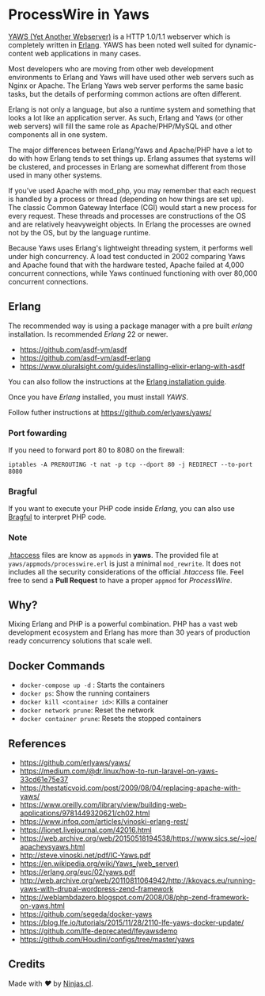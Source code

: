 # ProcessWire in Yaws
[YAWS (Yet Another Webserver)](https://github.com/erlyaws/yaws) is a HTTP 1.0/1.1 webserver which is completely written in [Erlang](https://www.erlang.org/). YAWS has been noted well suited for dynamic-content web applications in many cases.

Most developers who are moving from other web development environments to Erlang and Yaws will have used other web servers such as Nginx or Apache. The Erlang Yaws web server performs the same basic tasks, but the details of performing common actions are often different.

Erlang is not only a language, but also a runtime system and something that looks a lot like an application server. As such, Erlang and Yaws (or other web servers) will fill the same role as Apache/PHP/MySQL and other components all in one system.

The major differences between Erlang/Yaws and Apache/PHP have a lot to do with how Erlang tends to set things up. Erlang assumes that systems will be clustered, and processes in Erlang are somewhat different from those used in many other systems.

If you’ve used Apache with mod_php, you may remember that each request is handled by a process or thread (depending on how things are set up). The classic Common Gateway Interface (CGI) would start a new process for every request. These threads and processes are constructions of the OS and are relatively heavyweight objects. In Erlang the processes are owned not by the OS, but by the language runtime.

Because Yaws uses Erlang's lightweight threading system, it performs well under high concurrency. A load test conducted in 2002 comparing Yaws and Apache found that with the hardware tested, Apache failed at 4,000 concurrent connections, while Yaws continued functioning with over 80,000 concurrent connections.

## Erlang

The recommended way is using a package manager with a pre built _erlang_ installation.
Is recommended _Erlang_ 22 or newer.

- https://github.com/asdf-vm/asdf
- https://github.com/asdf-vm/asdf-erlang
- https://www.pluralsight.com/guides/installing-elixir-erlang-with-asdf

You can also follow the instructions at the [Erlang installation guide](https://www.erlang.org/doc/installation_guide/install).

Once you have _Erlang_ installed, you must install _YAWS_.

Follow futher instructions at https://github.com/erlyaws/yaws/

### Port fowarding

If you need to forward port 80 to 8080 on the firewall:

```shell
iptables -A PREROUTING -t nat -p tcp --dport 80 -j REDIRECT --to-port 8080
```

### Bragful

If you want to execute your PHP code inside _Erlang_, you can also use [Bragful](https://bragful.com/)
to interpret PHP code.

### Note

[.htaccess](https://github.com/processwire/processwire/blob/master/htaccess.txt) files are know as `appmods` in __yaws__. The provided file at `yaws/appmods/processwire.erl` is just a minimal `mod_rewrite`. It does not includes all the security considerations of the official _.htaccess_ file. Feel free to send a **Pull Request** to have a proper `appmod` for _ProcessWire_.

## Why?

Mixing Erlang and PHP is a powerful combination. PHP has a vast web development ecosystem and Erlang
has more than 30 years of production ready concurrency solutions that scale well.

## Docker Commands

- `docker-compose up -d` : Starts the containers
- `docker ps`: Show the running containers
- `docker kill <container id>`: Kills a container
- `docker network prune`: Reset the network
- `docker container prune`: Resets the stopped containers

## References

- https://github.com/erlyaws/yaws/
- https://medium.com/@dr.linux/how-to-run-laravel-on-yaws-33cd61e75e37
- https://thestaticvoid.com/post/2009/08/04/replacing-apache-with-yaws/
- https://www.oreilly.com/library/view/building-web-applications/9781449320621/ch02.html
- https://www.infoq.com/articles/vinoski-erlang-rest/
- https://lionet.livejournal.com/42016.html
- https://web.archive.org/web/20150518194538/https://www.sics.se/~joe/apachevsyaws.html
- http://steve.vinoski.net/pdf/IC-Yaws.pdf
- https://en.wikipedia.org/wiki/Yaws_(web_server)
- https://erlang.org/euc/02/yaws.pdf
- http://web.archive.org/web/20110811064942/http://kkovacs.eu/running-yaws-with-drupal-wordpress-zend-framework
- https://weblambdazero.blogspot.com/2008/08/php-zend-framework-on-yaws.html
- https://github.com/segeda/docker-yaws
- https://blog.lfe.io/tutorials/2015/11/28/2110-lfe-yaws-docker-update/
- https://github.com/lfe-deprecated/lfeyawsdemo
- https://github.com/Houdini/configs/tree/master/yaws

## Credits
Made with <i class="fa fa-heart">&#9829;</i> by <a href="https://ninjas.cl" target="_blank">Ninjas.cl</a>.
